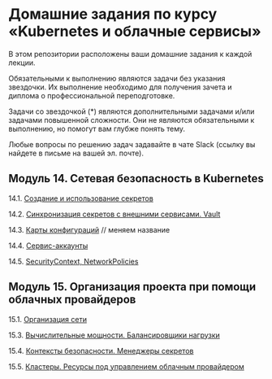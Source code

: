 # Домашние задания по курсу «Kubernetes и облачные сервисы»

В этом репозитории расположены ваши домашние задания к каждой лекции. 

Обязательными к выполнению являются задачи без указания звездочки. Их выполнение необходимо для получения зачета и диплома о профессиональной переподготовке.

Задачи со звездочкой (*) являются дополнительными задачами и/или задачами повышенной сложности. Они не являются обязательными к выполнению, но помогут вам глубже понять тему.

Любые вопросы по решению задач задавайте в чате Slack (ссылку вы найдете в письме на вашей эл. почте).

## Модуль 14. Сетевая безопасность в Kubernetes

14.1. [Создание и использование секретов](14.1.md)

14.2. [Синхронизация секретов с внешними сервисами. Vault](14.2.md)

14.3. [Карты конфигураций](14.3.md) // меняем название

14.4. [Сервис-аккаунты](14.4.md)

14.5. [SecurityContext, NetworkPolicies](14.5.md)


## Модуль 15. Организация проекта при помощи облачных провайдеров

15.1. [Организация сети]()

15.3. [Вычислительные мощности. Балансировщики нагрузки]()

15.4. [Контексты безопасности. Менеджеры секретов]()

15.5. [Кластеры. Ресурсы под управлением облачным провайдером]()

